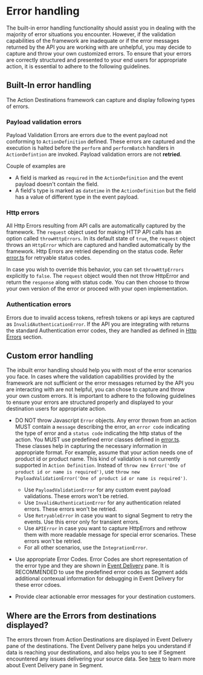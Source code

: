 # Error handling

The built-in error handling functionality should assist you in dealing with the majority of error situations you encounter. However, if the validation capabilities of the framework are inadequate or if the error messages returned by the API you are working with are unhelpful, you may decide to capture and throw your own customized errors. To ensure that your errors are correctly structured and presented to your end users for appropriate action, it is essential to adhere to the following guidelines.

## Built-In error handling

The Action Destinations framework can capture and display following types of errors.

### Payload validation errors

Payload Validation Errors are errors due to the event payload not conforming to `ActionDefinition` defined. These errors are captured and the execution is halted before the `perform` and `performBatch` handlers in `ActionDefintion` are invoked. Payload validation errors are not **retried**.

Couple of examples are

- A field is marked as `required` in the `ActionDefinition` and the event payload doesn't contain the field.
- A field's type is marked as `datetime` in the `ActionDefinition` but the field has a value of different type in the event payload.

### Http errors

All Http Errors resulting from API calls are automatically captured by the framework. The `request` object used for making HTTP API calls has an option called `throwHttpErrors`. In its default state of `true`, the `request` object throws an `HttpError` which are captured and handled automatically by the framework. Http Errors are retried depending on the status code. Refer [error.ts](../packages/core/src/errors.ts) for retryable status codes.

In case you wish to override this behavior, you can set `throwHttpErrors` explicitly to `false`. The `request` object would then not throw HttpError and return the `response` along with status code. You can then choose to throw your own version of the error or proceed with your open implementation.

### Authentication errors

Errors due to invalid access tokens, refresh tokens or api keys are captured as `InvalidAuthenticationError`. If the API you are integrating with returns the standard Authentication error codes, they are handled as defined in [Http Errors](error-handling.md#http-errors) section.

## Custom error handling

The inbuilt error handling should help you with most of the error scenarios you face. In cases where the validation capabilities provided by the framework are not sufficient or the error messages returned by the API you are interacting with are not helpful, you can chose to capture and throw your own custom errors. It is important to adhere to the following guidelines to ensure your errors are structured properly and displayed to your destination users for appropriate action.

- DO NOT throw Javascript `Error` objects. Any error thrown from an action MUST contain a `message` describing the error, an `error code` indicating the type of error and a `status code` indicating the http status of the action. You MUST use predefined error classes defined in [error.ts](../packages/core/src/errors.ts). These classes help in capturing the necessary information in appropriate format. For example, assume that your action needs one of product id or product name. This kind of validation is not currently supported in `Action Definition`. Instead of `throw new Error('One of product id or name is required')`, use `throw new PayloadValidationError('One of product id or name is required')`.

  - Use `PayloadValidationError` for any custom event payload validations. These errors won't be retried.
  - Use `InvalidAuthenticationError` for any authentication related errors. These errors won't be retried.
  - Use `RetryableError` in case you want to signal Segment to retry the events. Use this error only for transient errors.
  - Use `APIError` in case you want to capture HttpErrors and rethrow them with more readable message for special error scenarios. These errors won't be retried.
  - For all other scenarios, use the `IntegrationError`.

- Use appropriate Error Codes. Error Codes are short representation of the error type and they are shown in [Event Delivery](error-handling.md/#where-are-the-errors-from-destinations-displayed) pane. It is RECOMMENDED to use the predefined error codes as Segment adds additional contexual information for debugging in Event Delivery for these error cdoes.

- Provide clear actionable error messages for your destination customers.

## Where are the Errors from destinations displayed?

The errors thrown from Action Destinations are displayed in Event Delivery pane of the destinations. The Event Delivery pane helps you understand if data is reaching your destinations, and also helps you to see if Segment encountered any issues delivering your source data. See [here](https://segment.com/docs/connections/event-delivery/) to learn more about Event Delivery pane in Segment.
